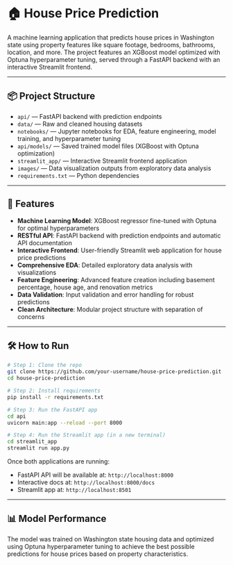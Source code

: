 # 🏠 House Price Prediction

A machine learning application that predicts house prices in Washington state using property features like square footage, bedrooms, bathrooms, location, and more. The project features an XGBoost model optimized with Optuna hyperparameter tuning, served through a FastAPI backend with an interactive Streamlit frontend.

---

## 📦 Project Structure

- `api/` — FastAPI backend with prediction endpoints
- `data/` — Raw and cleaned housing datasets
- `notebooks/` — Jupyter notebooks for EDA, feature engineering, model training, and hyperparameter tuning
- `api/models/` — Saved trained model files (XGBoost with Optuna optimization)
- `streamlit_app/` — Interactive Streamlit frontend application
- `images/` — Data visualization outputs from exploratory data analysis
- `requirements.txt` — Python dependencies

---

## 🚀 Features

- **Machine Learning Model**: XGBoost regressor fine-tuned with Optuna for optimal hyperparameters
- **RESTful API**: FastAPI backend with prediction endpoints and automatic API documentation
- **Interactive Frontend**: User-friendly Streamlit web application for house price predictions
- **Comprehensive EDA**: Detailed exploratory data analysis with visualizations
- **Feature Engineering**: Advanced feature creation including basement percentage, house age, and renovation metrics
- **Data Validation**: Input validation and error handling for robust predictions
- **Clean Architecture**: Modular project structure with separation of concerns

---

## 🛠️ How to Run

```bash
# Step 1: Clone the repo
git clone https://github.com/your-username/house-price-prediction.git
cd house-price-prediction

# Step 2: Install requirements
pip install -r requirements.txt

# Step 3: Run the FastAPI app
cd api
uvicorn main:app --reload --port 8000

# Step 4: Run the Streamlit app (in a new terminal)
cd streamlit_app
streamlit run app.py
```

Once both applications are running:
- FastAPI API will be available at: `http://localhost:8000`
- Interactive docs at: `http://localhost:8000/docs`
- Streamlit app at: `http://localhost:8501`

---

## 📊 Model Performance

The model was trained on Washington state housing data and optimized using Optuna hyperparameter tuning to achieve the best possible predictions for house prices based on property characteristics.